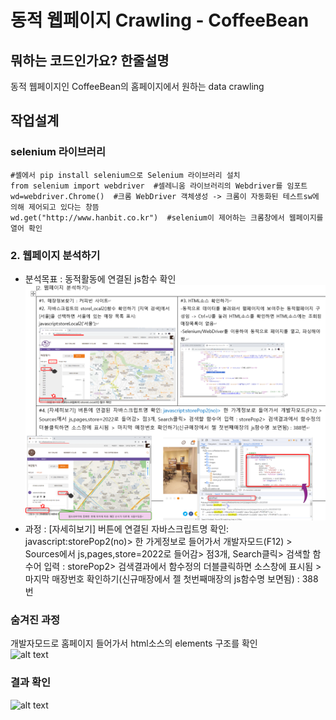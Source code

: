# 동적 웹페이지 Crawling - CoffeeBean

## 뭐하는 코드인가요? 한줄설명
동적 웹페이지인 CoffeeBean의 홈페이지에서 원하는 data crawling

## 작업설계
### selenium 라이브러리
```
#셸에서 pip install selenium으로 Selenium 라이브러리 설치
from selenium import webdriver  #셀레니움 라이브러리의 Webdriver를 임포트
wd=webdriver.Chrome()  #크롬 WebDriver 객체생성 -> 크롬이 자동화된 테스트sw에 의해 제어되고 있다는 창뜸
wd.get("http://www.hanbit.co.kr")  #selenium이 제어하는 크롬창에서 웹페이지를 열어 확인
```

### 2. 웹페이지 분석하기
- 분석목표 : 동적활동에 연결된 js함수 확인
![alt text](../images/image-web2.png)
- 과정 : [자세히보기] 버튼에 연결된 자바스크립트명 확인: javascript:storePop2(no)> 한 가게정보로 들어가서 개발자모드(F12) > Sources에서 js,pages,store=2022로 들어감> 점3개, Search클릭> 검색할 함수어 입력 : storePop2> 검색결과에서 함수정의 더블클릭하면 소스창에 표시됨 > 마지막 매장번호 확인하기(신규매장에서 젤 첫번째매장의 js함수명 보면됨) : 388번

### 숨겨진 과정
개발자모드로 홈페이지 들어가서 html소스의 elements 구조를 확인  
![alt text](image-web3.png)

### 결과 확인
![alt text](image-web4.png)
